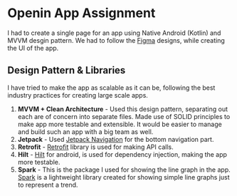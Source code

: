 # Openin App Assignment

I had to create a single page for an app using Native Android (Kotlin) and MVVM desgin pattern. We had to follow the [Figma](https://iOS.openinapp.co/UITemp) designs, while creating the UI of the app.


## Design Pattern & Libraries

I have tried to make the app as scalable as it can be, following the best industry practices for creating large scale apps.

1. **MVVM + Clean Architecture** - Used this design pattern, separating out each are of concern into separate files. Made use of SOLID principles to make app more testable and extensible. It would be easier to manage and build such an app with a big team as well.
2. **Jetpack** - Used [Jetpack Navigation](https://developer.android.com/jetpack/androidx/releases/navigation) for the bottom navigation part.
3. **Retrofit** - [Retrofit](https://square.github.io/retrofit/) library is used for making API calls.
4. **Hilt** - [Hilt](https://developer.android.com/training/dependency-injection/hilt-android) for android, is used for dependency injection, making the app more testable.
5. **Spark** - This is the package I used for showing the line graph in the app. [Spark](https://github.com/robinhood/spark) is a lightweight library created for showing simple line graphs just to represent a trend.
